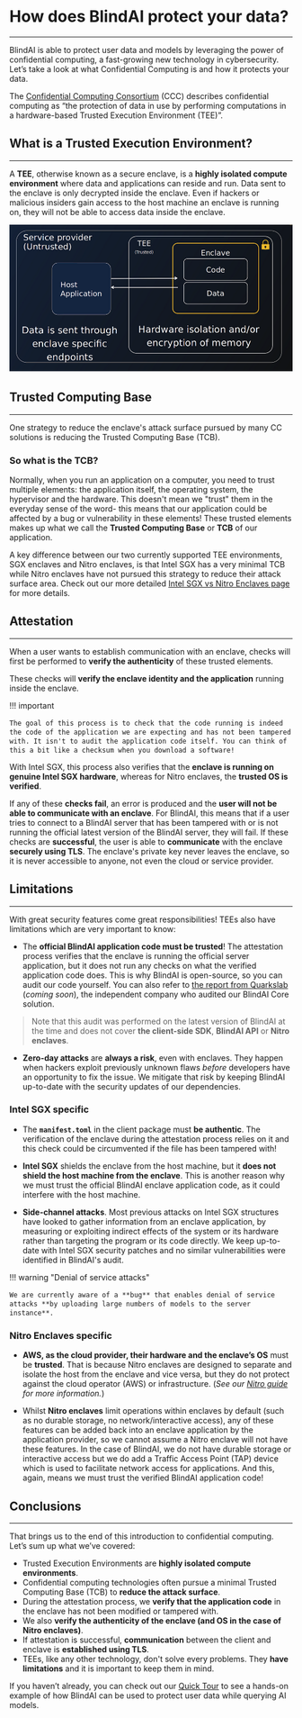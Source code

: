 # How does BlindAI protect your data?
_________________________________

BlindAI is able to protect user data and models by leveraging the power of confidential computing, a fast-growing new technology in cybersecurity. Let’s take a look at what Confidential Computing is and how it protects your data.

The [Confidential Computing Consortium](https://confidentialcomputing.io/) (CCC) describes confidential computing as “the protection of data in use by performing computations in a hardware-based Trusted Execution Environment (TEE)”.

## What is a Trusted Execution Environment?
____________________________________

A **TEE**, otherwise known as a secure enclave, is a **highly isolated compute environment** where data and applications can reside and run. Data sent to the enclave is only decrypted inside the enclave. Even if hackers or malicious insiders gain access to the host machine an enclave is running on, they will not be able to access data inside the enclave.

![Trusted Execution Environment](../../assets/TEE.png)

## Trusted Computing Base
______________________________________

One strategy to reduce the enclave's attack surface pursued by many CC solutions is reducing the Trusted Computing Base (TCB).

### So what is the TCB?

Normally, when you run an application on a computer, you need to trust multiple elements: the application itself, the operating system, the hypervisor and the hardware. This doesn't mean we "trust" them in the everyday sense of the word- this means that our application could be affected by a bug or vulnerability in these elements! These trusted elements makes up what we call the **Trusted Computing Base** or **TCB** of our application.

A key difference between our two currently supported TEE environments, SGX enclaves and Nitro enclaves, is that Intel SGX has a very minimal TCB while Nitro enclaves have not pursued this strategy to reduce their attack surface area. Check out our more detailed [Intel SGX vs Nitro Enclaves page](../concepts/SGX_vs_Nitro.md) for more details.

## Attestation
___________________

When a user wants to establish communication with an enclave, checks will first be performed to **verify the authenticity** of these trusted elements.

These checks will **verify the enclave identity and the application** running inside the enclave. 

!!! important

	The goal of this process is to check that the code running is indeed the code of the application we are expecting and has not been tampered with. It isn't to audit the application code itself. You can think of this a bit like a checksum when you download a software!

With Intel SGX, this process also verifies that the **enclave is running on genuine Intel SGX hardware**, whereas for Nitro enclaves, the **trusted OS is verified**.

If any of these **checks fail**, an error is produced and the **user will not be able to communicate with an enclave**. For BlindAI, this means that if a user tries to connect to a BlindAI server that has been tampered with or is not running the official latest version of the BlindAI server, they will fail. If these checks are **successful**, the user is able to **communicate** with the enclave **securely using TLS**. The enclave's private key never leaves the enclave, so it is never accessible to anyone, not even the cloud or service provider.

## Limitations
__________________________

With great security features come great responsibilities! TEEs also have limitations which are very important to know:

+ The **official BlindAI application code must be trusted**! The attestation process verifies that the enclave is running the official server application, but it does not run any checks on what the verified application code does. This is why BlindAI is open-source, so you can audit our code yourself. You can also refer to [the report from Quarkslab]() (*coming soon*), the independent company who audited our BlindAI Core solution.

> Note that this audit was performed on the latest version of BlindAI at the time and does not cover **the client-side SDK**, **BlindAI API** or **Nitro enclaves**.

+ **Zero-day attacks** are **always a risk**, even with enclaves. They happen when hackers exploit previously unknown flaws *before* developers have an opportunity to fix the issue. We mitigate that risk by keeping BlindAI up-to-date with the security updates of our dependencies.

### Intel SGX specific

+ The **`manifest.toml`** in the client package must **be authentic**. The verification of the enclave during the attestation process relies on it and this check could be circumvented if the file has been tampered with!

+ **Intel SGX** shields the enclave from the host machine, but it **does not shield the host machine from the enclave**. This is another reason why we must trust the official BlindAI enclave application code, as it could interfere with the host machine.

+ **Side-channel attacks**. Most previous attacks on Intel SGX structures have looked to gather information from an enclave application, by measuring or exploiting indirect effects of the system or its hardware rather than targeting the program or its code directly. We keep up-to-date with Intel SGX security patches and no similar vulnerabilities were identified in BlindAI's audit.

!!! warning "Denial of service attacks"

	We are currently aware of a **bug** that enables denial of service attacks **by uploading large numbers of models to the server instance**.

### Nitro Enclaves specific

+ **AWS, as the cloud provider, their hardware and the enclave’s OS** must be **trusted**. That is because Nitro enclaves are designed to separate and isolate the host from the enclave and vice versa, but they do not protect against the cloud operator (AWS) or infrastructure. (*See our [Nitro guide](https://blindai.mithrilsecurity.io/en/latest/docs/concepts/SGX_vs_Nitro/#nitro-enclaves) for more information.*)

+ Whilst **Nitro enclaves** limit operations within enclaves by default (such as no durable storage, no network/interactive access), any of these features can be added back into an enclave application by the application provider, so we cannot assume a Nitro enclave will not have these features. In the case of BlindAI, we do not have durable storage or interactive access but we do add a Traffic Access Point (TAP) device which is used to facilitate network access for applications. And this, again, means we must trust the verified BlindAI application code!

## Conclusions
___________________________________________

That brings us to the end of this introduction to confidential computing. Let’s sum up what we’ve covered:

- Trusted Execution Environments are **highly isolated compute environments**.
- Confidential computing technologies often pursue a minimal Trusted Computing Base (TCB) to **reduce the attack surface**.
- During the attestation process, we **verify that the application code** in the enclave has not been modified or tampered with.
- We also **verify the authenticity of the enclave (and OS in the case of Nitro enclaves)**.
- If attestation is successful, **communication** between the client and enclave is **established using TLS**.
- TEEs, like any other technology, don't solve every problems. They **have limitations** and it is important to keep them in mind. 

If you haven’t already, you can check out our [Quick Tour](quick-tour.ipynb) to see a hands-on example of how BlindAI can be used to protect user data while querying AI models.